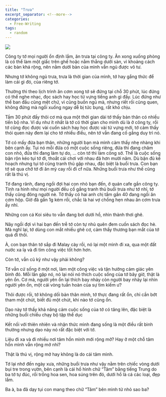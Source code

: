 ```yaml
---
title: "Trưa"
excerpt_separator: <!--more-->
categories:
  - Free-Writing
tags:
  - random
---
```


![](/assets/images/2021/12/2021-12-08-trua.webp)

Công ty tớ mọi người ổn định lắm, ăn trưa tại công ty. Ăn xong xuống phòng là có thể làm một giấc trên ghế hoặc nằm thẳng dưới sàn, vì khoảng cách các bàn khá rộng, nên nằm dưới bàn của mình vẫn ngủ được vô tư.

Nhưng tớ không ngủ trưa, trưa là thời gian của mình, tớ hay gắng thức để làm cái gì đó, của riêng tớ.

Thường thì theo lịch trình ăn cơm xong tớ sẽ đứng tại chỗ 30 phút, lúc đứng có thể nghe nhạc, đọc sách hay học từ vựng tiếng anh gì đấy. Lúc đứng như thế ban đầu cũng mệt chứ, vì cũng buồn ngủ mà, nhưng riết rồi cũng quen, không đứng mà ngồi xuống ngay dễ bị tức bụng, rất khó chịu.

Tầm 30 phút đấy thôi cơ mà qua một thời gian dài tớ thấy bản thân có nhiều tiến bộ nha. Ví dụ như ít nhất là tớ có thời gian cho mình dù là ở công ty, rồi tớ cũng đọc được vài cuốn sách hay học được vài từ vựng mới, tớ cảm thấy thói quen này đem lại cho tớ nhiều điều, nên tớ vẫn đang cố gắng duy trì nó.

Tớ có mấy đứa bạn thân, những người bạn mà mình cảm thấy nhẹ nhàng khi bên cạnh ấy. Tụi nó mỗi đứa có một cuộc sống riêng, đứa thì đang chăm con nhỏ, đứa thì đang làm tự do, … còn tớ thì làm công sở. Thế là cuộc sống bận rộn kéo tụi tớ đi, thoắt cái chơi với nhau đã hơn mười năm. Dù bận đủ kế hoạch nhưng tụi tớ cũng tranh thủ gặp nhau, đặc biệt là buổi trưa. Con bạn tớ sẽ qua chở tớ đi ăn mỳ cay rồi đi cf nữa. Những buổi trưa như thế cũng rất là thú vị.

Tớ đang rãnh, đang ngồi đợi hai con nhỏ bạn đến, ở quán cafe gần công ty. Tính ra hình như mọi người đều cố gắng tranh thủ buổi trưa như tớ nhỉ, tớ thấy cũng đông người nè. Tớ thấy có hai anh chị tầm gần 40 đang ngồi ăn cơm hộp. Giờ đã gần 1g kém rồi, chắc là hai vợ chồng hẹn nhau ăn cơm trưa ấy nhỉ.

Những con cá Koi siêu to vẫn đang bơi dưới hồ, nhìn thảnh thơi ghê.

Nãy ngồi đợi vì hai bạn đến trễ tớ còn tự nhủ quên đem cuốn sách đọc hè. Mà nghĩ lại, tớ dùng con mắt nhiều ghê cơ, cảm thấy thương bạn mắt của tớ quá đi thôi.

À, con bạn thân tớ sắp đi Malay cày rồi, nó lại một mình đi xa, qua một đất nước xa lạ và đi tìm công việc tốt hơn hơn.

Còn tớ, vẫn cũ kỹ như vậy phải không?

Tớ vẫn cứ sống ở một nơi, làm một công việc và tận hưởng cảm giác yên bình đó. Mỗi lần gặp nó, nó lại nói nó thích cuộc sống của tớ bây giờ, thật là yên ổn. Cơ mà, người yên ổn lại thích bay nhảy còn người bay nhảy lại nhìn người yên ổn, một cái vòng tuần hoàn của sự tìm kiếm ư?

Thôi được rồi, tớ không dối bản thân mình, tớ thực đang rất ổn, chỉ cần bớt tham một chút, biết đủ một chút, khi nào tớ cũng ổn.

Dạo này tớ thấy khả năng cảm cuộc sống của tớ có tăng lên, đặc biệt là những buổi chiều chạy bộ tập thể dục

Kết nối với thiên nhiên và nhận thức mình đang sống là một điều rất bình thường nhưng dạo này nó rất đặc biệt với tớ.

Liệu đi xa và đi nhiều nơi tâm hồn mình mới rộng mở? Hay ở một chỗ tâm hồn mình vẫn rộng mở nhỉ?

Thật là thú vị, rộng mở hay không là do cái tâm mình.

Tớ lại nhớ đến ngày xưa, những buổi trưa như vậy nằm trên chiếc vòng dưới bụi tre trong vườn, bên cạnh là cái hồ hình chữ “Tâm” bằng tiếng Trung do ba tớ tự đúc, rồi trồng hoa sen, hoa súng trên đó, dưới hồ là cá các loại, đẹp lắm.

Ba à, ba đã dạy tụi con mang theo chữ “Tâm” bên mình từ nhỏ sao ba?
